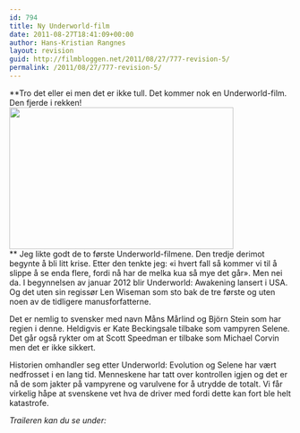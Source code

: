 ```yaml
---
id: 794
title: Ny Underworld-film
date: 2011-08-27T18:41:09+00:00
author: Hans-Kristian Rangnes
layout: revision
guid: http://filmbloggen.net/2011/08/27/777-revision-5/
permalink: /2011/08/27/777-revision-5/
---
```

**Tro det eller ei men det er ikke tull. Det kommer nok en Underworld-film. Den fjerde i rekken!  
<a href="http://filmbloggen.net/2011/08/27/ny-underworld-film/kate-beckinsale-in-underworld-awakening_500x333/" rel="attachment wp-att-778"><img class="alignnone size-full wp-image-778" src="http://filmbloggen.net/wp-content/uploads//2011/08/kate-beckinsale-in-underworld-awakening_500x333.jpg" alt="" width="400" height="253" /></a>  
** Jeg likte godt de to første Underworld-filmene. Den tredje derimot begynte å bli litt krise. Etter den tenkte jeg: &laquo;i hvert fall så kommer vi til å slippe å se enda flere, fordi nå har de melka kua så mye det går&raquo;. Men nei da. I begynnelsen av januar 2012 blir Underworld: Awakening lansert i USA. Og det uten sin regissør Len Wiseman som sto bak de tre første og uten noen av de tidligere manusforfatterne.

Det er nemlig to svensker med navn Måns Mårlind og Björn Stein som har regien i denne. Heldigvis er Kate Beckingsale tilbake som vampyren Selene. Det går også rykter om at Scott Speedman er tilbake som Michael Corvin men det er ikke sikkert.

Historien omhandler seg etter Underworld: Evolution og Selene har vært nedfrosset i en lang tid. Menneskene har tatt over kontrollen igjen og det er nå de som jakter på vampyrene og varulvene for å utrydde de totalt. Vi får virkelig håpe at svenskene vet hva de driver med fordi dette kan fort ble helt katastrofe.

_Traileren kan du se under:_

<div class="video-shortcode">
</div>